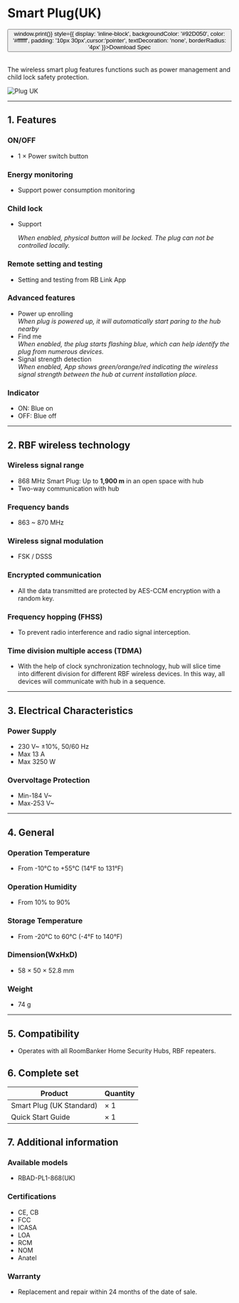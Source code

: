 # Smart Plug(UK)

<div style={{textAlign: 'center'}}>
<button onClick={() => window.print()} style={{ display: 'inline-block', backgroundColor: '#92D050', color: '#ffffff', padding: '10px 30px',cursor:'pointer', textDecoration: 'none', borderRadius: '4px' }}>Download Spec</button>
</div>
<br />

The wireless smart plug features functions such as power management and child lock safety protection.

<div style={{textAlign:'center'}}>
<img src="https://dusunprj.oss-us-west-1.aliyuncs.com/roombanker/Plug%20UK.png" alt="Plug UK" style={{textAlign:'center',width:'25%'}} /> 
</div>


------

## 1. Features

### ON/OFF

* 1 × Power switch button

### Energy monitoring

* Support power consumption monitoring

### Child lock

* Support

  *When enabled, physical button will be locked. The plug can not be controlled locally.*

### Remote setting and testing

* Setting and testing from RB Link App

### Advanced features

* Power up enrolling  
  *When plug is powered up, it will automatically start paring to the hub nearby*
* Find me  
  *When enabled, the plug starts flashing blue, which can help identify the plug from numerous devices.*
* Signal strength detection  
  *When enabled, App shows green/orange/red indicating the wireless signal strength between the hub at current installation place.* 

### Indicator

* ON: Blue on
* OFF: Blue off

------

## 2. RBF wireless technology

### Wireless signal range

* 868 MHz Smart Plug: Up to **1,900 m** in an open space with hub
* Two-way communication with hub

### Frequency bands

* 863 ~ 870 MHz

### Wireless signal modulation

* FSK / DSSS

### Encrypted communication

* All the data transmitted are protected by AES-CCM encryption with a random key.

### Frequency hopping (FHSS)

* To prevent radio interference and radio signal interception.

### Time division multiple access (TDMA)

* With the help of clock synchronization technology, hub will slice time into different division for different RBF wireless devices. In this way, all devices will communicate with hub in a sequence.

------

## 3. Electrical Characteristics

### Power Supply
* 230 V~ ±10%, 50/60 Hz
* Max 13 A
* Max 3250 W

### Overvoltage Protection

* Min-184 V~
* Max-253 V~

------

## 4. General

### Operation Temperature

* From -10°С to +55°С (14°F to 131°F)

### Operation Humidity

* From 10% to 90%

### Storage Temperature

* From -20°C to 60°C (-4°F to 140°F)

### Dimension(WxHxD)

* 58 × 50 × 52.8 mm

### Weight

* 74 g

------

## 5. Compatibility

* Operates with all RoomBanker Home Security Hubs,  RBF repeaters.

## 6. Complete set

| Product                  | Quantity |
| ------------------------ | -------- |
| Smart Plug (UK Standard) | × 1      |
| Quick Start Guide        | × 1      |



## 7. Additional information

### Available models

* RBAD-PL1-868(UK)

### Certifications

* CE, CB
* FCC
* ICASA
* LOA
* RCM
* NOM
* Anatel

### Warranty

* Replacement and repair within 24 months of the date of sale. 

